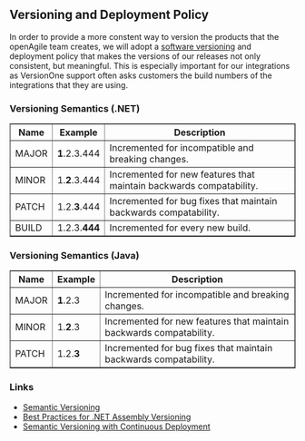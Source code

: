 ## Versioning and Deployment Policy

In order to provide a more constent way to version the products that the openAgile team creates, we will adopt a [software versioning](http://en.wikipedia.org/wiki/Software_versioning) and deployment policy that makes the versions of our releases not only consistent, but meaningful. This is especially important for our integrations as VersionOne support often asks customers the build numbers of the integrations that they are using.


### Versioning Semantics (.NET)

<table border="1" width="100%">
	<tr>
		<th>Name</th>
		<th>Example</th>
		<th>Description</th>
	</tr>
	<tr>
		<td>MAJOR</td>
		<td><b>1</b>.2.3.444</td>
		<td>Incremented for incompatible and breaking changes.</td>
	</tr>
	<tr>
		<td>MINOR</td>
		<td>1.<b>2</b>.3.444</td>
		<td>Incremented for new features that maintain backwards compatability.</td>
	</tr>
	<tr>
		<td>PATCH</td>
		<td>1.2.<b>3</b>.444</td>
		<td>Incremented for bug fixes that maintain backwards compatability.</td>
	</tr>
	<tr>
		<td>BUILD</td>
		<td>1.2.3.<b>444</b></td>
		<td>Incremented for every new build.</td>
	</tr>
</table>

### Versioning Semantics (Java)

<table border="1" width="100%">
	<tr>
		<th>Name</th>
		<th>Example</th>
		<th>Description</th>
	</tr>
	<tr>
		<td>MAJOR</td>
		<td><b>1</b>.2.3</td>
		<td>Incremented for incompatible and breaking changes.</td>
	</tr>
	<tr>
		<td>MINOR</td>
		<td>1.<b>2</b>.3</td>
		<td>Incremented for new features that maintain backwards compatability.</td>
	</tr>
	<tr>
		<td>PATCH</td>
		<td>1.2.<b>3</b></td>
		<td>Incremented for bug fixes that maintain backwards compatability.</td>
	</tr>
</table>

### Links

* [Semantic Versioning](http://semver.org/)
* [Best Practices for .NET Assembly Versioning](http://blogs.msdn.com/b/jjameson/archive/2009/04/03/best-practices-for-net-assembly-versioning.aspx)
* [Semantic Versioning with Continuous Deployment](http://blog.ploeh.dk/2013/12/10/semantic-versioning-with-continuous-deployment/)
